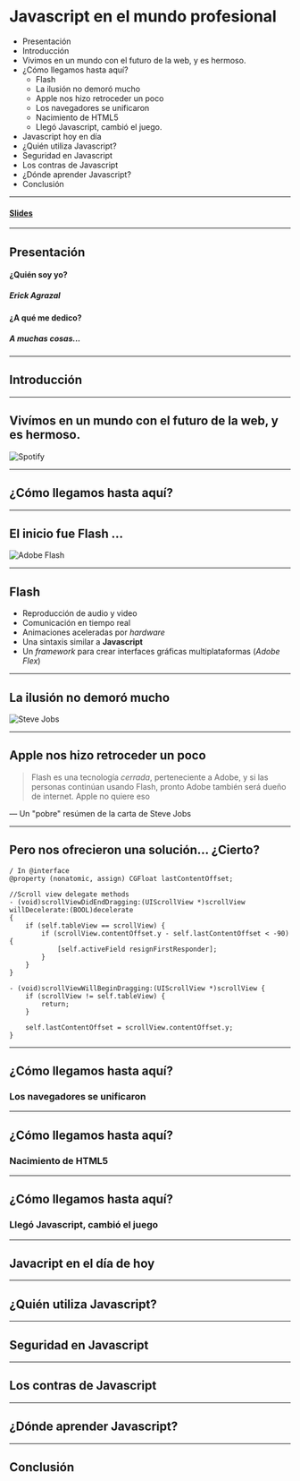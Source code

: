 # Javascript en el mundo profesional 
- Presentación
- Introducción
- Vivimos en un mundo con el futuro de la web, y es hermoso.
- ¿Cómo llegamos hasta aquí?
  * Flash
  * La ilusión no demoró mucho
  * Apple nos hizo retroceder un poco
  * Los navegadores se unificaron
  * Nacimiento de HTML5
  * Llegó Javascript, cambió el juego.
- Javascript hoy en día
- ¿Quién utiliza Javascript?
- Seguridad en Javascript
- Los contras de Javascript
- ¿Dónde aprender Javascript?
- Conclusión

---

#### [Slides](https://github.com/ErickAgrazal/javascript-in-the-real-world/blob/master/PITCHME.md)

---

## Presentación
#### ¿Quién soy yo?
##### Erick Agrazal
#### ¿A qué me dedico?
##### A muchas cosas...

---

## Introducción

---

## Vivímos en un mundo con el futuro de la web, y es hermoso.
![Spotify](https://cdn-images-1.medium.com/max/800/1*7L09qgc4Xnz_vRVAKW-hhg.png)

---

## ¿Cómo llegamos hasta aquí?

---

El inicio fue Flash ...
------------------

![Adobe Flash](https://addons.cdn.mozilla.net/user-media/previews/full/144/144974.png?modified=1413224838 "Logo de Adobe Flash")

---

Flash
-----

- Reproducción de audio y video
- Comunicación en tiempo real
- Animaciones aceleradas por _hardware_
- Una sintaxis similar a **Javascript**
- Un *framework* para crear interfaces gráficas multiplataformas (*Adobe Flex*) 

---

La ilusión no demoró mucho
--------------------------

![Steve Jobs](https://qph.ec.quoracdn.net/main-qimg-2fd2f7529b33f1ccd1f95d62ad0a66e2-c "Imagen de Steve Jobs")

---

Apple nos hizo retroceder un poco
---------------------------------

>Flash es una tecnología *cerrada*, perteneciente a Adobe, y si las personas continúan usando Flash, pronto Adobe también será dueño de internet. Apple no quiere eso

— Un "pobre" resúmen de la carta de Steve Jobs


---

Pero nos ofrecieron una solución... ¿Cierto?
--------------------------------------------

```
/ In @interface
@property (nonatomic, assign) CGFloat lastContentOffset;

//Scroll view delegate methods
- (void)scrollViewDidEndDragging:(UIScrollView *)scrollView willDecelerate:(BOOL)decelerate
{
    if (self.tableView == scrollView) {
        if (scrollView.contentOffset.y - self.lastContentOffset < -90) {
            [self.activeField resignFirstResponder];
        }
    }
}

- (void)scrollViewWillBeginDragging:(UIScrollView *)scrollView {
    if (scrollView != self.tableView) {
        return;
    }

    self.lastContentOffset = scrollView.contentOffset.y;
}
```

---

## ¿Cómo llegamos hasta aquí?
### Los navegadores se unificaron

---

## ¿Cómo llegamos hasta aquí?
### Nacimiento de HTML5

---

## ¿Cómo llegamos hasta aquí?
### Llegó Javascript, cambió el juego

---

## Javacript en el día de hoy

---

## ¿Quién utiliza Javascript?

---

## Seguridad en Javascript

---

## Los contras de Javascript

---

## ¿Dónde aprender Javascript?

---

## Conclusión